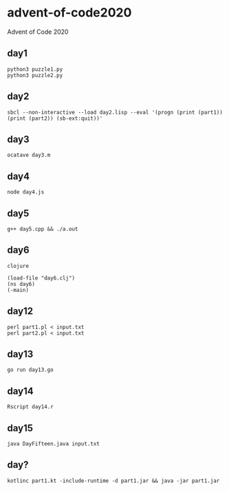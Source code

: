 # advent-of-code2020

Advent of Code 2020


## day1
```
python3 puzzle1.py
python3 puzzle2.py
```

## day2
```
sbcl --non-interactive --load day2.lisp --eval '(progn (print (part1)) (print (part2)) (sb-ext:quit))'
```

## day3
```
ocatave day3.m
```

## day4
```
node day4.js
```

## day5
```
g++ day5.cpp && ./a.out
```

## day6
```
clojure
```
```
(load-file "day6.clj")
(ns day6)
(-main)
```

## day12
```
perl part1.pl < input.txt
perl part2.pl < input.txt
```

## day13
```
go run day13.go
```

## day14
```
Rscript day14.r
```

## day15
```
java DayFifteen.java input.txt
```

## day?
```
kotlinc part1.kt -include-runtime -d part1.jar && java -jar part1.jar
```
